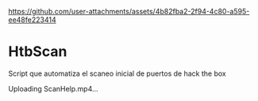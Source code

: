 
https://github.com/user-attachments/assets/4b82fba2-2f94-4c80-a595-ee48fe223414
# HtbScan
Script que automatiza el scaneo inicial de puertos de hack the box


Uploading ScanHelp.mp4…

